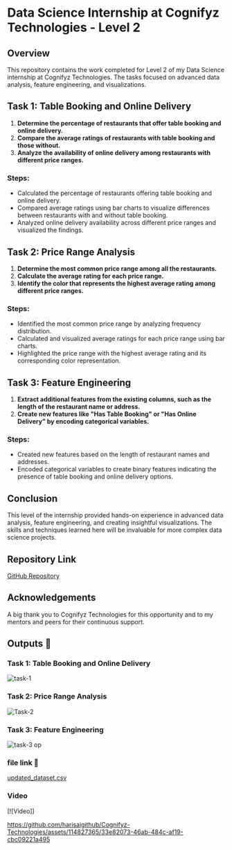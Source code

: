 # Data Science Internship at Cognifyz Technologies - Level 2

## Overview

This repository contains the work completed for Level 2 of my Data Science internship at Cognifyz Technologies. The tasks focused on advanced data analysis, feature engineering, and visualizations.

## Task 1: Table Booking and Online Delivery

1. **Determine the percentage of restaurants that offer table booking and online delivery.**
2. **Compare the average ratings of restaurants with table booking and those without.**
3. **Analyze the availability of online delivery among restaurants with different price ranges.**

### Steps:
- Calculated the percentage of restaurants offering table booking and online delivery.
- Compared average ratings using bar charts to visualize differences between restaurants with and without table booking.
- Analyzed online delivery availability across different price ranges and visualized the findings.

## Task 2: Price Range Analysis

1. **Determine the most common price range among all the restaurants.**
2. **Calculate the average rating for each price range.**
3. **Identify the color that represents the highest average rating among different price ranges.**

### Steps:
- Identified the most common price range by analyzing frequency distribution.
- Calculated and visualized average ratings for each price range using bar charts.
- Highlighted the price range with the highest average rating and its corresponding color representation.

## Task 3: Feature Engineering

1. **Extract additional features from the existing columns, such as the length of the restaurant name or address.**
2. **Create new features like "Has Table Booking" or "Has Online Delivery" by encoding categorical variables.**

### Steps:
- Created new features based on the length of restaurant names and addresses.
- Encoded categorical variables to create binary features indicating the presence of table booking and online delivery options.

## Conclusion

This level of the internship provided hands-on experience in advanced data analysis, feature engineering, and creating insightful visualizations. The skills and techniques learned here will be invaluable for more complex data science projects.

## Repository Link

[GitHub Repository](https://github.com/harisaigithub/Cognifyz-Technologies/tree/main/Data%20Science/LEVEL-2)

## Acknowledgements

A big thank you to Cognifyz Technologies for this opportunity and to my mentors and peers for their continuous support.

## Outputs 🔗

### Task 1: Table Booking and Online Delivery
![task-1](https://github.com/harisaigithub/Cognifyz-Technologies/assets/114827365/d80c4258-2237-4752-93bd-05ca5f94190d)

### Task 2: Price Range Analysis
![Task-2](https://github.com/harisaigithub/Cognifyz-Technologies/assets/114827365/35a58b2a-a398-4dfb-a180-93d80b9ce288)


### Task 3: Feature Engineering
![task-3 op](https://github.com/harisaigithub/Cognifyz-Technologies/assets/114827365/f55d6ac6-ffcc-46d3-904b-80effd2579d1)


### file link 🔗
[updated_dataset.csv](https://github.com/user-attachments/files/16025723/updated_dataset.csv)



### Video

[![Video]]

https://github.com/harisaigithub/Cognifyz-Technologies/assets/114827365/33e82073-46ab-484c-af19-cbc09221a495


